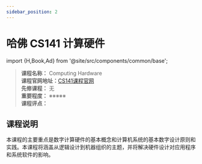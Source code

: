 ```yaml
---
sidebar_position: 2
---
```


# 哈佛 CS141 计算硬件

import {H,Book,Ad} from '@site/src/components/common/base';


>**课程名称：**  Computing Hardware   
**课程官网地址：**[CS141课程官网](http://www.eecs.harvard.edu/cs141/Site/Home.html)  
**先修课程：** 无  
**重要程度：** ※※※※※  
**课程评点：** 

## 课程说明
本课程的主要重点是数字计算硬件的基本概念和计算机系统的基本数字设计原则和实践。本课程将涵盖从逻辑设计到机器组织的主题，并将解决硬件设计对应用程序和系统软件的影响。



<Comment></Comment>
